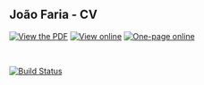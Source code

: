 ## João Faria - CV

[![View the PDF](https://img.shields.io/badge/view-pdf-blue.svg?style=flat)](https://docs.google.com/viewer?url=https://github.com/j-faria/cv/raw/pdf/cv.JoaoFaria.pdf)
[![View online](https://img.shields.io/badge/view-online-orange.svg?style=flat)](http://j-faria.github.io/cv)
[![One-page online](https://img.shields.io/badge/onepage-online-orange.svg?style=flat)](http://j-faria.github.io/cv/1page)


</br>

[![Build Status](https://travis-ci.org/j-faria/cv.svg?branch=master)](https://travis-ci.org/j-faria/cv)
